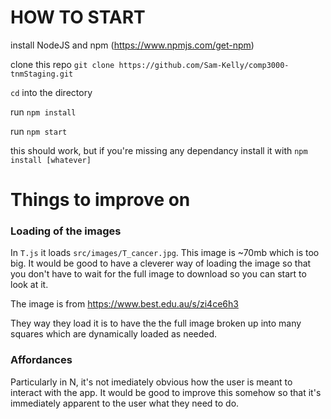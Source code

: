 # HOW TO START
install NodeJS and npm (https://www.npmjs.com/get-npm)

clone this repo `git clone https://github.com/Sam-Kelly/comp3000-tnmStaging.git`

`cd` into the directory

run `npm install`

run `npm start`

this should work, but if you're missing any dependancy install it with `npm install [whatever]`
#
#

# Things to improve on

### Loading of the images
In `T.js` it loads `src/images/T_cancer.jpg`. This image is ~70mb which is too big. It would be good to have a cleverer way of loading the image so that you don't have to wait for the full image to download so you can start to look at it.

The image is from https://www.best.edu.au/s/zi4ce6h3

They way they load it is to have the the full image broken up into many squares which are dynamically loaded as needed.

### Affordances
Particularly in N, it's not imediately obvious how the user is meant to interact with the app. It would be good to improve this somehow so that it's immediately apparent to the user what they need to do.
